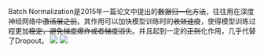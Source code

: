 Batch Normalization是2015年一篇论文中提出的~~数据归一化方法~~，往往用在深度神经网络中~~激活层之前~~。其作用可以加快模型训练时的~~收敛速度~~，使得模型训练过程更加~~稳定，避免梯度爆炸或者梯度消失~~。并且起到一定的~~正则~~化作用，几乎代替了Dropout。
![](https://upload-images.jianshu.io/upload_images/18339009-1c25636bb274fd23.png?imageMogr2/auto-orient/strip%7CimageView2/2/w/1240)
![](https://upload-images.jianshu.io/upload_images/18339009-dec3475527ea74e8.png?imageMogr2/auto-orient/strip%7CimageView2/2/w/1240)
